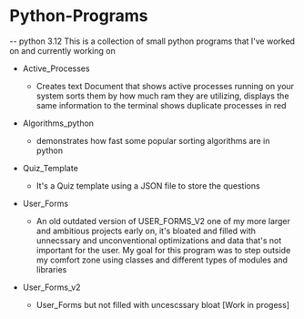 # Python-Programs
-- python 3.12
This is a collection of small python programs that I've worked on
and currently working on

- Active_Processes
  - Creates text Document that shows active processes running on your
    system sorts them by how much ram they are utilizing, displays
    the same information to the terminal shows duplicate processes in 
    red

- Algorithms_python
  - demonstrates how fast some popular sorting algorithms are in 
      python

- Quiz_Template 
  - It's a Quiz template using a JSON file to store the questions

- User_Forms
  - An old outdated version of USER_FORMS_V2 one of my more larger
      and ambitious projects early on, it's bloated and filled with
      unnecssary and unconventional optimizations and data that's 
      not important for the user. My goal for this program was to step
      outside my comfort zone using classes and different types
      of modules and libraries 

- User_Forms_v2
  - User_Forms but not filled with uncescssary bloat 
    [Work in progess]
